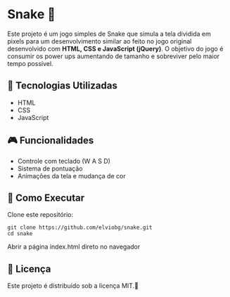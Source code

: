 # Snake 🚀  
Este projeto é um jogo simples de Snake que simula a tela dividida em pixels para um desenvolvimento similar ao feito no jogo original desenvolvido com **HTML, CSS e JavaScript (jQuery)**. O objetivo do jogo é consumir os power ups aumentando de tamanho e sobreviver pelo maior tempo possível.


## 📌 Tecnologias Utilizadas  
- HTML  
- CSS  
- JavaScript

## 🎮 Funcionalidades  
- Controle com teclado  (W A S D)
- Sistema de pontuação  
- Animações da tela e mudança de cor

## 🚀 Como Executar  
Clone este repositório:  
```
git clone https://github.com/elviobg/snake.git
cd snake
```
Abrir a página index.html direto no navegador

## 📄 Licença
Este projeto é distribuído sob a licença MIT.🚀
